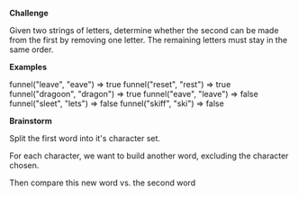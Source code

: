 **Challenge**

Given two strings of letters, determine whether the second can be made from the first by removing one letter. The remaining letters must stay in the same order.

**Examples**

funnel("leave", "eave") => true
funnel("reset", "rest") => true
funnel("dragoon", "dragon") => true
funnel("eave", "leave") => false
funnel("sleet", "lets") => false
funnel("skiff", "ski") => false

**Brainstorm**

Split the first word into it's character set.

For each character, we want to build another word,
excluding the character chosen.

Then compare this new word vs. the second word